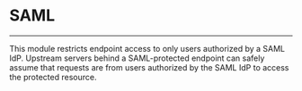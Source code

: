 # SAML

---

This module restricts endpoint access to only users authorized by a SAML IdP. Upstream servers behind a SAML-protected endpoint can safely assume that requests are from users authorized by the SAML IdP to access the protected resource.
